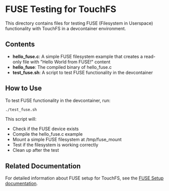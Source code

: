 # FUSE Testing for TouchFS

This directory contains files for testing FUSE (Filesystem in Userspace) functionality with TouchFS in a devcontainer environment.

## Contents

- **hello_fuse.c**: A simple FUSE filesystem example that creates a read-only file with "Hello World from FUSE!" content
- **hello_fuse**: The compiled binary of hello_fuse.c
- **test_fuse.sh**: A script to test FUSE functionality in the devcontainer

## How to Use

To test FUSE functionality in the devcontainer, run:

```bash
./test_fuse.sh
```

This script will:
- Check if the FUSE device exists
- Compile the hello_fuse.c example
- Mount a simple FUSE filesystem at /tmp/fuse_mount
- Test if the filesystem is working correctly
- Clean up after the test

## Related Documentation

For detailed information about FUSE setup for TouchFS, see the [FUSE Setup documentation](../../docs/FUSE_SETUP.md).
